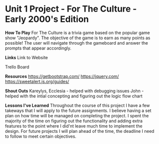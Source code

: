 # Unit 1 Project - For The Culture - Early 2000's Edition 

**How To Play**
For The Culture is a trivia game based on the popular game show "Jeopardy". The objective of the game is to earn as many points as possible! The user will navigate through the gameboard and answer the prompts that appear accordingly. 

**Links**
Link to Website 

Trello Board  

**Resources** 
https://getbootstrap.com/
https://jquery.com/
https://sweetalert.js.org/guides/

**Shout Outs**
Kareylys, Ecclesia - helped with debugging issues 
John - helped with the intial concepting and figuring out the logic flow chart 

**Lessons I've Learned**
Throughout the course of this project I have a few takeways that I will apply to the future assignments. I believe having a set plan on how time will be managed on completing the project. I spent the majority of the time on figuring out the functionality and adding extra features to the point where I did'nt leave much time to implement the design. For future projects I will plan ahead of the time, the deadline I need to follow to meet certain objectives. 


